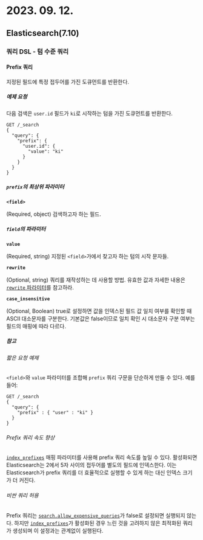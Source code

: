 # 2023. 09. 12.

## Elasticsearch(7.10)

### 쿼리 DSL - 텀 수준 쿼리

#### Prefix 쿼리

지정된 필드에 특정 접두어를 가진 도큐먼트를 반환한다.

##### 예제 요청

다음 검색은 `user.id` 필드가 `ki`로 시작하는 텀을 가진 도큐먼트를 반환한다.

```http
GET /_search
{
  "query": {
    "prefix": {
      "user.id": {
        "value": "ki"
      }
    }
  }
}
```

##### `prefix`의 최상위 파라미터

**`<field>`**

(Required, object) 검색하고자 하는 필드.

##### `field`의 파라미터

**`value`**

(Required, string) 지정된 `<field>`가에서 찾고자 하는 텀의 시작 문자들.

**`rewrite`**

(Optional, string) 쿼리를 재작성하는 데 사용할 방법. 유효한 값과 자세한 내용은 [`rewrite` 파라미터](https://www.elastic.co/guide/en/elasticsearch/reference/7.10/query-dsl-multi-term-rewrite.html)를 참고하라.

**`case_insensitive`**

(Optional, Boolean) true로 설정하면 값을 인덱스된 필드 값 일치 여부를 확인할 때 ASCII 대소문자를 구분한다. 기본값은 false이므로 일치 확인 시 대소문자 구분 여부는 필드의 매핑에 따라 다르다.

##### 참고

###### 짧은 요청 예제

`<field>`와 `value` 파라미터를 조합해 `prefix` 쿼리 구문을 단순하게 만들 수 있다. 예를 들어:

```http
GET /_search
{
  "query": {
    "prefix" : { "user" : "ki" }
  }
}
```

###### Prefix 쿼리 속도 향상

[`index_prefixes`](https://www.elastic.co/guide/en/elasticsearch/reference/7.10/index-prefixes.html) 매핑 파라미터를 사용해 prefix 쿼리 속도를 높일 수 있다. 활성화되면 Elasticsearch는 2에서 5자 사이의 접두어를 별도의 필드에 인덱스한다. 이는 Elasticsearch가 prefix 쿼리를 더 효율적으로 실행할 수 있게 하는 대신 인덱스 크기가 더 커진다.

###### 비싼 쿼리 허용

Prefix 쿼리는 [`search.allow_expensive_queries`](https://www.elastic.co/guide/en/elasticsearch/reference/7.10/query-dsl.html#query-dsl-allow-expensive-queries)가 false로 설정되면 실행되지 않는다. 하지만 [`index_prefixes`](https://www.elastic.co/guide/en/elasticsearch/reference/7.10/index-prefixes.html)가 활성화된 경우 느린 것을 고려하지 않은 최적화된 쿼리가 생성되며 이 설정과는 관계없이 실행된다.
